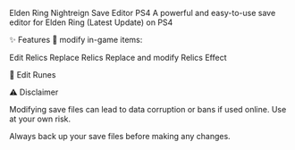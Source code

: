 Elden Ring Nightreign Save Editor PS4
A powerful and easy-to-use save editor for Elden Ring (Latest Update) on PS4 

✨ Features
🔧 modify in-game items:

Edit Relics
Replace Relics
Replace and modify Relics Effect

💎 Edit Runes

⚠️ Disclaimer

Modifying save files can lead to data corruption or bans if used online. Use at your own risk.

Always back up your save files before making any changes.
